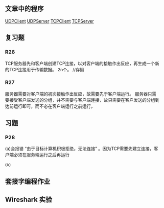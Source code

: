 ## 文章中的程序
[UDPClient](https://github.com/dqxcj/computer_network_answer/tree/main/chapter2/UDPClient.py)
[UDPServer](https://github.com/dqxcj/computer_network_answer/tree/main/chapter2/UDPServer.py)
[TCPClient](https://github.com/dqxcj/computer_network_answer/tree/main/chapter2/TCPClient.py)
[TCPServer](https://github.com/dqxcj/computer_network_answer/tree/main/chapter2/TCPServer.py)

## 复习题
### R26
TCP服务器先和客户端创建TCP连接，以对客户端的接触作出反应，再生成一个新的TCP连接用于传输数据。
2n个。 //存疑

### R27
服务器需要对客户端的初次接触作出反应，故需要先于客户端运行。
服务器只需要接受客户端发送的分组，并不需要与客户端连接，故只需要在客户发送的分组到达前运行即可，而不必在客户端运行之前运行。

## 习题
### P28
(a)会报错 “由于目标计算机积极拒绝，无法连接” 。因为TCP需要先建立连接，客户端必须在服务端运行之后再运行

(b)

## 套接字编程作业

## Wireshark 实验